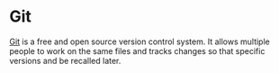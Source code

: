 # Git

[Git](https://git-scm.com/) is a free and open source version control system. It allows multiple people to work on the same files and tracks changes so that specific versions and be recalled later.